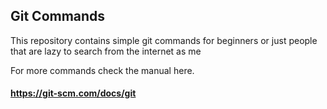 ## Git Commands

This repository contains simple git commands for beginners or just people that are lazy to search from the internet as me

For more commands check the manual here.

#### https://git-scm.com/docs/git
